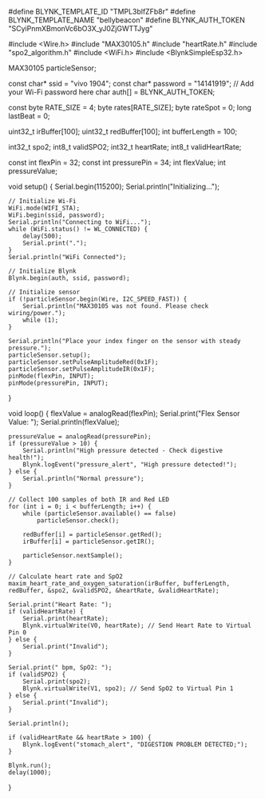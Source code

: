 #define BLYNK_TEMPLATE_ID "TMPL3blfZFb8r"
#define BLYNK_TEMPLATE_NAME "bellybeacon"
#define BLYNK_AUTH_TOKEN "SCyiPnmXBmonVc6bO3X_yJ0ZjGWTTJyg"

#include <Wire.h>
#include "MAX30105.h"
#include "heartRate.h"
#include "spo2_algorithm.h"
#include <WiFi.h>
#include <BlynkSimpleEsp32.h>

MAX30105 particleSensor;

const char* ssid = "vivo 1904";
const char* password = "14141919"; // Add your Wi-Fi password here
char auth[] = BLYNK_AUTH_TOKEN;

const byte RATE_SIZE = 4;
byte rates[RATE_SIZE];
byte rateSpot = 0;
long lastBeat = 0;

uint32_t irBuffer[100];
uint32_t redBuffer[100];
int bufferLength = 100;

int32_t spo2;
int8_t validSPO2;
int32_t heartRate;
int8_t validHeartRate;

const int flexPin = 32;
const int pressurePin = 34;
int flexValue;
int pressureValue;

void setup()
{
    Serial.begin(115200);
    Serial.println("Initializing...");

    // Initialize Wi-Fi
    WiFi.mode(WIFI_STA);
    WiFi.begin(ssid, password);
    Serial.println("Connecting to WiFi...");
    while (WiFi.status() != WL_CONNECTED) {
        delay(500);
        Serial.print(".");
    }
    Serial.println("WiFi Connected");

    // Initialize Blynk
    Blynk.begin(auth, ssid, password);

    // Initialize sensor
    if (!particleSensor.begin(Wire, I2C_SPEED_FAST)) {
        Serial.println("MAX30105 was not found. Please check wiring/power.");
        while (1);
    }

    Serial.println("Place your index finger on the sensor with steady pressure.");
    particleSensor.setup();
    particleSensor.setPulseAmplitudeRed(0x1F);
    particleSensor.setPulseAmplitudeIR(0x1F);
    pinMode(flexPin, INPUT);
    pinMode(pressurePin, INPUT);
}

void loop()
{
    flexValue = analogRead(flexPin);
    Serial.print("Flex Sensor Value: ");
    Serial.println(flexValue);

    pressureValue = analogRead(pressurePin);
    if (pressureValue > 10) {
        Serial.println("High pressure detected - Check digestive health!");
        Blynk.logEvent("pressure_alert", "High pressure detected!");
    } else {
        Serial.println("Normal pressure");
    }

    // Collect 100 samples of both IR and Red LED
    for (int i = 0; i < bufferLength; i++) {
        while (particleSensor.available() == false)
            particleSensor.check();

        redBuffer[i] = particleSensor.getRed();
        irBuffer[i] = particleSensor.getIR();

        particleSensor.nextSample();
    }

    // Calculate heart rate and SpO2
    maxim_heart_rate_and_oxygen_saturation(irBuffer, bufferLength, redBuffer, &spo2, &validSPO2, &heartRate, &validHeartRate);

    Serial.print("Heart Rate: ");
    if (validHeartRate) {
        Serial.print(heartRate);
        Blynk.virtualWrite(V0, heartRate); // Send Heart Rate to Virtual Pin 0
    } else {
        Serial.print("Invalid");
    }

    Serial.print(" bpm, SpO2: ");
    if (validSPO2) {
        Serial.print(spo2);
        Blynk.virtualWrite(V1, spo2); // Send SpO2 to Virtual Pin 1
    } else {
        Serial.print("Invalid");
    }

    Serial.println();

    if (validHeartRate && heartRate > 100) {
        Blynk.logEvent("stomach_alert", "DIGESTION PROBLEM DETECTED;");
    }

    Blynk.run();
    delay(1000);
}
